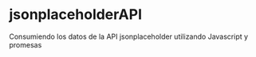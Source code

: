 # jsonplaceholderAPI
Consumiendo los datos de la API jsonplaceholder utilizando Javascript y promesas
